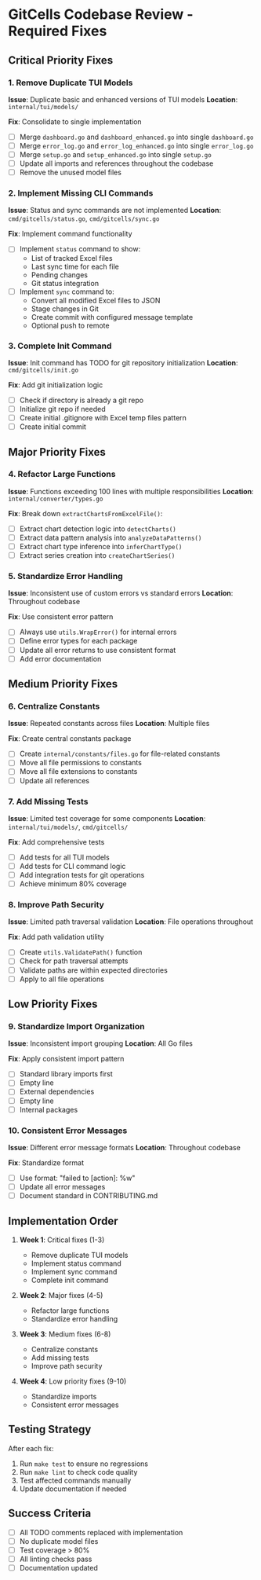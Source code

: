 # GitCells Codebase Review - Required Fixes

## Critical Priority Fixes

### 1. Remove Duplicate TUI Models
**Issue**: Duplicate basic and enhanced versions of TUI models
**Location**: `internal/tui/models/`

**Fix**: Consolidate to single implementation
- [ ] Merge `dashboard.go` and `dashboard_enhanced.go` into single `dashboard.go`
- [ ] Merge `error_log.go` and `error_log_enhanced.go` into single `error_log.go`
- [ ] Merge `setup.go` and `setup_enhanced.go` into single `setup.go`
- [ ] Update all imports and references throughout the codebase
- [ ] Remove the unused model files

### 2. Implement Missing CLI Commands
**Issue**: Status and sync commands are not implemented
**Location**: `cmd/gitcells/status.go`, `cmd/gitcells/sync.go`

**Fix**: Implement command functionality
- [ ] Implement `status` command to show:
  - List of tracked Excel files
  - Last sync time for each file
  - Pending changes
  - Git status integration
- [ ] Implement `sync` command to:
  - Convert all modified Excel files to JSON
  - Stage changes in Git
  - Create commit with configured message template
  - Optional push to remote

### 3. Complete Init Command
**Issue**: Init command has TODO for git repository initialization
**Location**: `cmd/gitcells/init.go`

**Fix**: Add git initialization logic
- [ ] Check if directory is already a git repo
- [ ] Initialize git repo if needed
- [ ] Create initial .gitignore with Excel temp files pattern
- [ ] Create initial commit

## Major Priority Fixes

### 4. Refactor Large Functions
**Issue**: Functions exceeding 100 lines with multiple responsibilities
**Location**: `internal/converter/types.go`

**Fix**: Break down `extractChartsFromExcelFile()`:
- [ ] Extract chart detection logic into `detectCharts()`
- [ ] Extract data pattern analysis into `analyzeDataPatterns()`
- [ ] Extract chart type inference into `inferChartType()`
- [ ] Extract series creation into `createChartSeries()`

### 5. Standardize Error Handling
**Issue**: Inconsistent use of custom errors vs standard errors
**Location**: Throughout codebase

**Fix**: Use consistent error pattern
- [ ] Always use `utils.WrapError()` for internal errors
- [ ] Define error types for each package
- [ ] Update all error returns to use consistent format
- [ ] Add error documentation

## Medium Priority Fixes

### 6. Centralize Constants
**Issue**: Repeated constants across files
**Location**: Multiple files

**Fix**: Create central constants package
- [ ] Create `internal/constants/files.go` for file-related constants
- [ ] Move all file permissions to constants
- [ ] Move all file extensions to constants
- [ ] Update all references

### 7. Add Missing Tests
**Issue**: Limited test coverage for some components
**Location**: `internal/tui/models/`, `cmd/gitcells/`

**Fix**: Add comprehensive tests
- [ ] Add tests for all TUI models
- [ ] Add tests for CLI command logic
- [ ] Add integration tests for git operations
- [ ] Achieve minimum 80% coverage

### 8. Improve Path Security
**Issue**: Limited path traversal validation
**Location**: File operations throughout

**Fix**: Add path validation utility
- [ ] Create `utils.ValidatePath()` function
- [ ] Check for path traversal attempts
- [ ] Validate paths are within expected directories
- [ ] Apply to all file operations

## Low Priority Fixes

### 9. Standardize Import Organization
**Issue**: Inconsistent import grouping
**Location**: All Go files

**Fix**: Apply consistent import pattern
- [ ] Standard library imports first
- [ ] Empty line
- [ ] External dependencies
- [ ] Empty line
- [ ] Internal packages

### 10. Consistent Error Messages
**Issue**: Different error message formats
**Location**: Throughout codebase

**Fix**: Standardize format
- [ ] Use format: "failed to [action]: %w"
- [ ] Update all error messages
- [ ] Document standard in CONTRIBUTING.md

## Implementation Order

1. **Week 1**: Critical fixes (1-3)
   - Remove duplicate TUI models
   - Implement status command
   - Implement sync command
   - Complete init command

2. **Week 2**: Major fixes (4-5)
   - Refactor large functions
   - Standardize error handling

3. **Week 3**: Medium fixes (6-8)
   - Centralize constants
   - Add missing tests
   - Improve path security

4. **Week 4**: Low priority fixes (9-10)
   - Standardize imports
   - Consistent error messages

## Testing Strategy

After each fix:
1. Run `make test` to ensure no regressions
2. Run `make lint` to check code quality
3. Test affected commands manually
4. Update documentation if needed

## Success Criteria

- [ ] All TODO comments replaced with implementation
- [ ] No duplicate model files
- [ ] Test coverage > 80%
- [ ] All linting checks pass
- [ ] Documentation updated